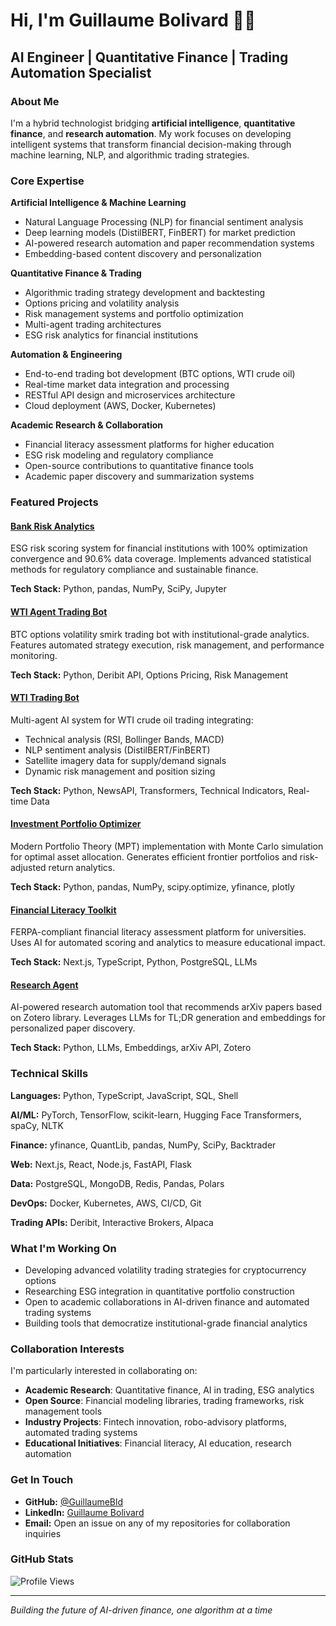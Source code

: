 # Hi, I'm Guillaume Bolivard 👋🏾

## AI Engineer | Quantitative Finance | Trading Automation Specialist

### About Me
I'm a hybrid technologist bridging **artificial intelligence**, **quantitative finance**, and **research automation**. My work focuses on developing intelligent systems that transform financial decision-making through machine learning, NLP, and algorithmic trading strategies.

### Core Expertise

**Artificial Intelligence & Machine Learning**
- Natural Language Processing (NLP) for financial sentiment analysis
- Deep learning models (DistilBERT, FinBERT) for market prediction
- AI-powered research automation and paper recommendation systems
- Embedding-based content discovery and personalization

**Quantitative Finance & Trading**
- Algorithmic trading strategy development and backtesting
- Options pricing and volatility analysis
- Risk management systems and portfolio optimization
- Multi-agent trading architectures
- ESG risk analytics for financial institutions

**Automation & Engineering**
- End-to-end trading bot development (BTC options, WTI crude oil)
- Real-time market data integration and processing
- RESTful API design and microservices architecture
- Cloud deployment (AWS, Docker, Kubernetes)

**Academic Research & Collaboration**
- Financial literacy assessment platforms for higher education
- ESG risk modeling and regulatory compliance
- Open-source contributions to quantitative finance tools
- Academic paper discovery and summarization systems

### Featured Projects

#### [Bank Risk Analytics](https://github.com/GuillaumeBld/Bank_Risk_Analytics)
ESG risk scoring system for financial institutions with 100% optimization convergence and 90.6% data coverage. Implements advanced statistical methods for regulatory compliance and sustainable finance.

**Tech Stack:** Python, pandas, NumPy, SciPy, Jupyter

#### [WTI Agent Trading Bot](https://github.com/GuillaumeBld/WTI_Agent_Trading_Bot)
BTC options volatility smirk trading bot with institutional-grade analytics. Features automated strategy execution, risk management, and performance monitoring.

**Tech Stack:** Python, Deribit API, Options Pricing, Risk Management

#### [WTI Trading Bot](https://github.com/GuillaumeBld/WTI_TRADING_BOT)
Multi-agent AI system for WTI crude oil trading integrating:
- Technical analysis (RSI, Bollinger Bands, MACD)
- NLP sentiment analysis (DistilBERT/FinBERT)
- Satellite imagery data for supply/demand signals
- Dynamic risk management and position sizing

**Tech Stack:** Python, NewsAPI, Transformers, Technical Indicators, Real-time Data

#### [Investment Portfolio Optimizer](https://github.com/GuillaumeBld/Investment-Portfolio-Optimizer)
Modern Portfolio Theory (MPT) implementation with Monte Carlo simulation for optimal asset allocation. Generates efficient frontier portfolios and risk-adjusted return analytics.

**Tech Stack:** Python, pandas, NumPy, scipy.optimize, yfinance, plotly

#### [Financial Literacy Toolkit](https://github.com/GuillaumeBld/Financial-Literacy-Toolkit)
FERPA-compliant financial literacy assessment platform for universities. Uses AI for automated scoring and analytics to measure educational impact.

**Tech Stack:** Next.js, TypeScript, Python, PostgreSQL, LLMs

#### [Research Agent](https://github.com/GuillaumeBld/Research-agent)
AI-powered research automation tool that recommends arXiv papers based on Zotero library. Leverages LLMs for TL;DR generation and embeddings for personalized paper discovery.

**Tech Stack:** Python, LLMs, Embeddings, arXiv API, Zotero

### Technical Skills

**Languages:** Python, TypeScript, JavaScript, SQL, Shell

**AI/ML:** PyTorch, TensorFlow, scikit-learn, Hugging Face Transformers, spaCy, NLTK

**Finance:** yfinance, QuantLib, pandas, NumPy, SciPy, Backtrader

**Web:** Next.js, React, Node.js, FastAPI, Flask

**Data:** PostgreSQL, MongoDB, Redis, Pandas, Polars

**DevOps:** Docker, Kubernetes, AWS, CI/CD, Git

**Trading APIs:** Deribit, Interactive Brokers, Alpaca

### What I'm Working On

- Developing advanced volatility trading strategies for cryptocurrency options
- Researching ESG integration in quantitative portfolio construction
- Open to academic collaborations in AI-driven finance and automated trading systems
- Building tools that democratize institutional-grade financial analytics

### Collaboration Interests

I'm particularly interested in collaborating on:
- **Academic Research**: Quantitative finance, AI in trading, ESG analytics
- **Open Source**: Financial modeling libraries, trading frameworks, risk management tools
- **Industry Projects**: Fintech innovation, robo-advisory platforms, automated trading systems
- **Educational Initiatives**: Financial literacy, AI education, research automation

### Get In Touch

- **GitHub:** [@GuillaumeBld](https://github.com/GuillaumeBld)
- **LinkedIn:** [Guillaume Bolivard](https://www.linkedin.com/in/guillaume-bolivard)
- **Email:** Open an issue on any of my repositories for collaboration inquiries

### GitHub Stats

![Profile Views](https://komarev.com/ghpvc/?username=GuillaumeBld&color=brightgreen)

---

*Building the future of AI-driven finance, one algorithm at a time*
